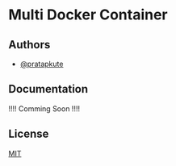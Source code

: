 # Multi Docker Container




## Authors

- [@pratapkute](https://github.com/Pratap-kute)

  
## Documentation

!!!! Comming Soon !!!!

  
## License

[MIT](https://choosealicense.com/licenses/mit/)